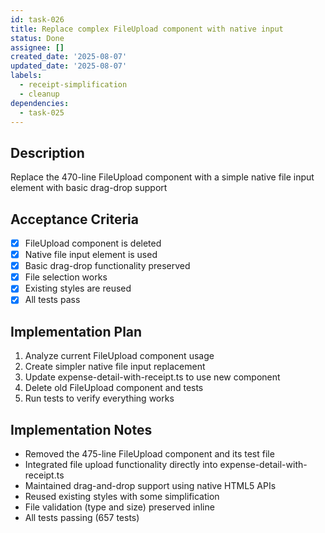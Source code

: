 ```yaml
---
id: task-026
title: Replace complex FileUpload component with native input
status: Done
assignee: []
created_date: '2025-08-07'
updated_date: '2025-08-07'
labels:
  - receipt-simplification
  - cleanup
dependencies:
  - task-025
---
```


## Description

Replace the 470-line FileUpload component with a simple native file input element with basic drag-drop support

## Acceptance Criteria

- [x] FileUpload component is deleted
- [x] Native file input element is used
- [x] Basic drag-drop functionality preserved
- [x] File selection works
- [x] Existing styles are reused
- [x] All tests pass

## Implementation Plan

1. Analyze current FileUpload component usage
2. Create simpler native file input replacement
3. Update expense-detail-with-receipt.ts to use new component
4. Delete old FileUpload component and tests
5. Run tests to verify everything works

## Implementation Notes

- Removed the 475-line FileUpload component and its test file
- Integrated file upload functionality directly into expense-detail-with-receipt.ts
- Maintained drag-and-drop support using native HTML5 APIs
- Reused existing styles with some simplification
- File validation (type and size) preserved inline
- All tests passing (657 tests)
